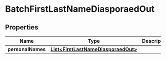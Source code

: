 
# BatchFirstLastNameDiasporaedOut

## Properties
Name | Type | Description | Notes
------------ | ------------- | ------------- | -------------
**personalNames** | [**List&lt;FirstLastNameDiasporaedOut&gt;**](FirstLastNameDiasporaedOut.md) |  |  [optional]



